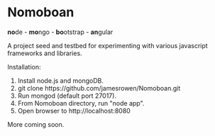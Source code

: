 Nomoboan
============

<p><b>no</b>de - <B>mo</b>ngo - <b>bo</b>otstrap - <b>an</b>gular</p>

<p>A project seed and testbed for experimenting with various javascript frameworks and libraries.</p>

Installation:
<ol>
	<li>Install node.js and mongoDB.</li>
	<li>git clone https://github.com/jamesrowen/Nomoboan.git</li>
	<li>Run mongod (default port 27017).</li>
	<li>From Nomoboan directory, run "node app".</li>
	<li>Open browser to http://localhost:8080</li>
</ol>
<p>More coming soon.</p>
